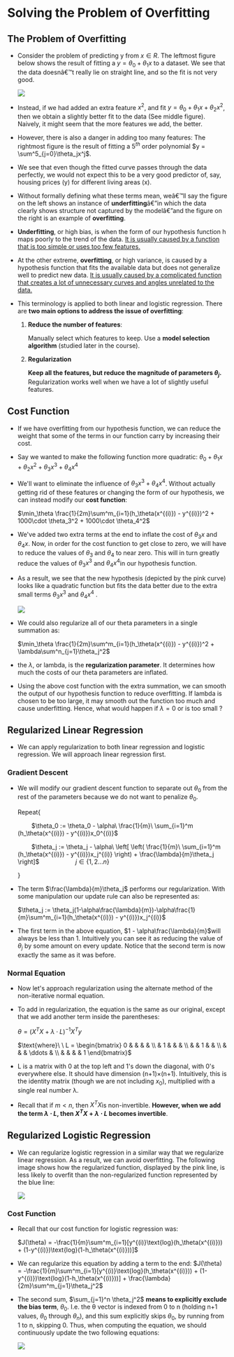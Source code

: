 # Solving the Problem of Overfitting 

## The Problem of Overfitting

* Consider the problem of predicting y from $x \in R$. The leftmost figure below shows the result of fitting a $y = \theta_0 + \theta_1x$ to a dataset. We see that the data doesnâ€™t really lie on straight line, and so the fit is not very good. 

	<img src="img/5.png">
    
    
* Instead, if we had added an extra feature $x^2$, and fit $y = \theta_0 + \theta_1x+ \theta_2x^2$, then we obtain a slightly better fit to the data (See middle figure). Naively, it might seem that the more features we add, the better. 
* However, there is also a danger in adding too many features: The rightmost figure is the result of fitting a $5^{th}$ order polynomial $y = \sum^5_{j=0}\theta_jx^j$. 
* We see that even though the fitted curve passes through the data perfectly, we would not expect this to be a very good predictor of, say, housing prices (y) for different living areas (x). 
* Without formally defining what these terms mean, weâ€™ll say the figure on the left shows an instance of **underfitting**â€”in which the data clearly shows structure not captured by the modelâ€”and the figure on the right is an example of **overfitting**.

* **Underfitting**, or high bias, is when the form of our hypothesis function h maps poorly to the trend of the data. <u>It is usually caused by a function that is too simple or uses too few features.</u> 

*  At the other extreme, **overfitting**, or high variance, is caused by a hypothesis function that fits the available data but does not generalize well to predict new data. <u>It is usually caused by a complicated function that creates a lot of unnecessary curves and angles unrelated to the data.</u>

* This terminology is applied to both linear and logistic regression. There are **two main options to address the issue of overfitting**:

	1) **Reduce the number of features**:

		Manually select which features to keep.
    	Use a **model selection algorithm** (studied later in the course).

	2) **Regularization**

		**Keep all the features, but reduce the magnitude of parameters $\theta_j$.**
Regularization works well when we have a lot of slightly useful features.


## Cost Function

* If we have overfitting from our hypothesis function, we can reduce the weight that some of the terms in our function carry by increasing their cost.


* Say we wanted to make the following function more quadratic:
	$\theta_0 + \theta_1x + \theta_2x^2 + \theta_3x^3 + \theta_4x^4$

* We'll want to eliminate the influence of $\theta_3x^3 + \theta_4x^4$. Without actually getting rid of these features or changing the form of our hypothesis, we can instead modify our **cost function**:

	$\min_\theta \frac{1}{2m}\sum^m_{i=1}(h_\theta(x^{(i)}) - y^{(i)})^2 + 1000\cdot \theta_3^2 + 1000\cdot \theta_4^2$
    
* We've added two extra terms at the end to inflate the cost of $\theta_3x$ and $\theta_4x$. Now, in order for the cost function to get close to zero, we will have to reduce the values of $\theta_3$ and $\theta_4$ to near zero.  This will in turn greatly reduce the values of $\theta_3x^3$ and $\theta_4x^4$in our hypothesis function.

* As a result, we see that the new hypothesis (depicted by the pink curve) looks like a quadratic function but fits the data better due to the extra small terms $\theta_3x^3$ and  $\theta_4x^4$ .

	<img src="img/6.png">
    
    
* We could also regularize all of our theta parameters in a single summation as:

	$\min_\theta \frac{1}{2m}\sum^m_{i=1}(h_\theta(x^{(i)}) - y^{(i)})^2 + \lambda\sum^n_{j=1}\theta_j^2$

* the $\lambda$, or lambda, is the **regularization parameter**. It determines how much the costs of our theta parameters are inflated. 

* Using the above cost function with the extra summation, we can smooth the output of our hypothesis function to reduce overfitting. If lambda is chosen to be too large, it may smooth out the function too much and cause underfitting. Hence, what would happen if $\lambda = 0$ or is too small ?


## Regularized Linear Regression

* We can apply regularization to both linear regression and logistic regression. We will approach linear regression first.

	

### Gradient Descent

* We will modify our gradient descent function to separate out $\theta_0$ from the rest of the parameters because we do not want to penalize $\theta_0$.

  $\text{Repeat} \{$

  &nbsp;&nbsp;&nbsp;&nbsp;&nbsp;&nbsp;&nbsp;&nbsp;$\theta_0 := \theta_0 - \alpha\ \frac{1}{m}\ \sum_{i=1}^m (h_\theta(x^{(i)}) - y^{(i)})x_0^{(i)}$

  &nbsp;&nbsp;&nbsp;&nbsp;&nbsp;&nbsp;&nbsp;&nbsp;$\theta_j := \theta_j - \alpha\ \left[ \left( \frac{1}{m}\ \sum_{i=1}^m (h_\theta(x^{(i)}) - y^{(i)})x_j^{(i)} \right) + \frac{\lambda}{m}\theta_j \right]$ &nbsp;&nbsp;&nbsp;&nbsp;&nbsp;&nbsp;&nbsp;&nbsp;&nbsp;&nbsp;&nbsp;&nbsp;&nbsp;&nbsp;&nbsp;&nbsp;&nbsp;&nbsp;&nbsp; $j \in {\{1, 2... n\}}$

  $\}$


* The term $\frac{\lambda}{m}\theta_j$ performs our regularization. With some manipulation our update rule can also be represented as:

	$\theta_j := \theta_j(1-\alpha\frac{\lambda}{m})-\alpha\frac{1}{m}\sum^m_{i=1}(h_\theta(x^{(i)}) - y^{(i)})x_j^{(i)}$
    
* The first term in the above equation, $1 - \alpha\frac{\lambda}{m}$will always be less than 1. Intuitively you can see it as reducing the value of $\theta_j$ by some amount on every update. Notice that the second term is now exactly the same as it was before.

### Normal Equation

* Now let's approach regularization using the alternate method of the non-iterative normal equation.

* To add in regularization, the equation is the same as our original, except that we add another term inside the parentheses:
	
    $\theta = \left( X^TX + \lambda \cdot L \right)^{-1} X^Ty$
    
    $\text{where}\ \ L = \begin{bmatrix} 0 & & & & \\ & 1 & & & \\ & & 1 & & \\ & & & \ddots & \\ & & & & 1 \end{bmatrix}$
    

* L is a matrix with 0 at the top left and 1's down the diagonal, with 0's everywhere else. It should have dimension (n+1)×(n+1). Intuitively, this is the identity matrix (though we are not including $x_0$), multiplied with a single real number λ.

* Recall that if $m < n$, then $X^TX$is non-invertible. **However, when we add the term $\lambda\cdot L$, then $X^TX+ \lambda\cdot L$ becomes invertible**.


## Regularized Logistic Regression

* We can regularize logistic regression in a similar way that we regularize linear regression. As a result, we can avoid overfitting. The following image shows how the regularized function, displayed by the pink line, is less likely to overfit than the non-regularized function represented by the blue line: 

	<img src="img/7.png">
    

### Cost Function

* Recall that our cost function for logistic regression was:

	$J(\theta) = -\frac{1}{m}\sum^m_{i=1}[y^{(i)}\text{log}(h_\theta(x^{(i)})) + (1-y^{(i)})\text{log}(1-h_\theta(x^{(i)}))]$
    
* We can regularize this equation by adding a term to the end:
	$J(\theta) = -\frac{1}{m}\sum^m_{i=1}[y^{(i)}\text{log}(h_\theta(x^{(i)})) + (1-y^{(i)})\text{log}(1-h_\theta(x^{(i)}))] + \frac{\lambda}{2m}\sum^m_{j=1}\theta_j^2$
    
    
* The second sum, $\sum_{j=1}^n \theta_j^2$ **means to explicitly exclude the bias term**, $\theta_0$. I.e. the θ vector is indexed from 0 to n (holding n+1 values, $\theta_0$ through $\theta_n$), and this sum explicitly skips $\theta_0$, by running from 1 to n, skipping 0. Thus, when computing the equation, we should continuously update the two following equations:

	<img src="img/8.png">
	